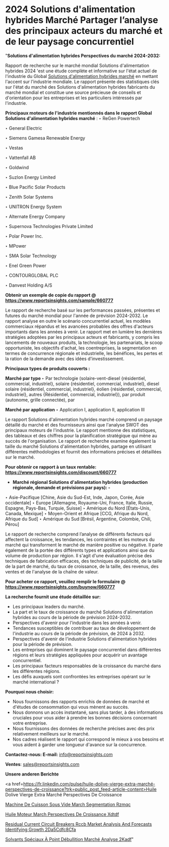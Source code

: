 # 2024 Solutions d'alimentation hybrides Marché Partager l’analyse des principaux acteurs du marché et de leur paysage concurrentiel

"<strong>Solutions d'alimentation hybrides Perspectives du marché 2024-2032:</strong>

Rapport de recherche sur le marché mondial Solutions d'alimentation hybrides 2024 'est une étude complète et informative sur l'état actuel de l'industrie du Global <a href=https://www.reportsinsights.com/sample/660777>Solutions d'alimentation hybrides marché</a> en mettant l'accent sur l'industrie mondiale. Le rapport présente des statistiques clés sur l'état du marché des Solutions d'alimentation hybrides fabricants du marché mondial et constitue une source précieuse de conseils et d'orientation pour les entreprises et les particuliers intéressés par l'industrie.

<strong>Principaux moteurs de l'industrie mentionnés dans le rapport Global Solutions d'alimentation hybrides marché</strong> :
‣ ReGen Powertech

‣ General Electric

‣ Siemens Gamesa Renewable Energy

‣ Vestas

‣ Vattenfall AB

‣ Goldwind

‣ Suzlon Energy Limited

‣ Blue Pacific Solar Products

‣ Zenith Solar Systems

‣ UNITRON Energy System

‣ Alternate Energy Company

‣ Supernova Technologies Private Limited

‣ Polar Power Inc.

‣ MPower

‣ SMA Solar Technology

‣ Enel Green Power

‣ CONTOURGLOBAL PLC

‣ Danvest Holding A/S

<strong>Obtenir un exemple de copie du rapport @ <a href=https://www.reportsinsights.com/sample/660777>https://www.reportsinsights.com/sample/660777</a></strong>

Le rapport de recherche basé sur les performances passées, présentes et futures du marché mondial pour l'année de prévision 2024-2032. Le rapport analyse en outre le scénario concurrentiel actuel, les modèles commerciaux répandus et les avancées probables des offres d'acteurs importants dans les années à venir. Le rapport met en lumière les dernières stratégies adoptées par les principaux acteurs et fabricants, y compris les lancements de nouveaux produits, la technologie, les partenariats, le scoop opportuniste, les objectifs d'achat, les coentreprises, la segmentation en termes de concurrence régionale et industrielle, les bénéfices, les pertes et la ration de la demande avec des idées d'investissement.

<strong>Principaux types de produits couverts :</strong>

<strong>Marché par type </strong>
‣ Par technologie (solaire-vent-diesel {résidentiel, commercial, industriel}, solaire {résidentiel, commercial, industriel}, diesel solaire {résidentiel, commercial, industriel}, éolien {résidentiel, commercial, industriel}, autres {Résidentiel, commercial, industriel}), par produit (autonome, grille connectée), par

<strong>Marché par application </strong>
‣ Application I, application II, application III

Le rapport Solutions d'alimentation hybrides marché comprend un paysage détaillé du marché et des fournisseurs ainsi que l'analyse SWOT des principaux moteurs de l'industrie. Le rapport mentionne des statistiques, des tableaux et des chiffres pour la planification stratégique qui mène au succès de l'organisation. Le rapport de recherche examine également la taille du marché Solutions d'alimentation hybrides, partage en utilisant différentes méthodologies et fournit des informations précises et détaillées sur le marché.

<strong>Pour obtenir ce rapport à un taux rentable: <a href=https://www.reportsinsights.com/discount/660777>https://www.reportsinsights.com/discount/660777</a></strong>
<ul>
  <li><strong>Marché régional Solutions d'alimentation hybrides (production régionale, demande et prévisions par pays): -</strong></li>
</ul>
‣ Asie-Pacifique [Chine, Asie du Sud-Est, Inde, Japon, Corée, Asie occidentale]
‣ Europe [Allemagne, Royaume-Uni, France, Italie, Russie, Espagne, Pays-Bas, Turquie, Suisse]
‣ Amérique du Nord [États-Unis, Canada, Mexique]
‣ Moyen-Orient et Afrique [CCG, Afrique du Nord, Afrique du Sud]
‣ Amérique du Sud [Brésil, Argentine, Colombie, Chili, Pérou]

Le rapport de recherche comprend l’analyse de différents facteurs qui affectent la croissance, les tendances, les contraintes et les moteurs du marché qui transforment le marché de manière positive ou négative. Il parle également de la portée des différents types et applications ainsi que du volume de production par région. Il s'agit d'une évaluation précise des techniques de fabrication efficaces, des techniques de publicité, de la taille de la part de marché, du taux de croissance, de la taille, des revenus, des ventes et de l'analyse de la chaîne de valeur.

<strong>Pour acheter ce rapport, veuillez remplir le formulaire @   <a href=https://www.reportsinsights.com/buynow/660777>https://www.reportsinsights.com/buynow/660777</a></strong>

<strong>La recherche fournit une étude détaillée sur:</strong>
<ul>
  <li>Les principaux leaders du marché.</li>
  <li>La part et le taux de croissance du marché Solutions d'alimentation hybrides au cours de la période de prévision 2024-2032.</li>
  <li>Perspectives d'avenir pour l'industrie dans les années à venir.</li>
  <li>Tendances susceptibles de contribuer au taux de développement de l'industrie au cours de la période de prévision, de 2024 à 2032.</li>
  <li>Perspectives d'avenir de l'industrie Solutions d'alimentation hybrides pour la période de prévision.</li>
  <li>Les entreprises qui dominent le paysage concurrentiel dans différentes régions et leurs stratégies appliquées pour acquérir un avantage concurrentiel.</li>
  <li>Les principaux facteurs responsables de la croissance du marché dans les différentes régions.</li>
  <li>Les défis auxquels sont confrontées les entreprises opérant sur le marché international ?</li>
</ul>
<strong>Pourquoi nous choisir:</strong>
<ul>
  <li>Nous fournissons des rapports enrichis de données de marché et d'études de consommation qui vous mènent au succès.</li>
  <li>Nous donnons un accès instantané, sans plus tarder, à des informations cruciales pour vous aider à prendre les bonnes décisions concernant votre entreprise.</li>
  <li>Nous fournissons des données de recherche précises avec des prix relativement meilleurs sur le marché.</li>
  <li>Nos cadres réalisent le rapport qui correspond le mieux à vos besoins et vous aident à garder une longueur d'avance sur la concurrence.</li>
</ul>
<strong>Contactez-nous:
</strong><strong>E-mail:</strong> <a href=mailto:info@reportsinsights.com>info@reportsinsights.com</a>

<strong>Ventes</strong>: <a href=mailto:sales@reportsinsights.com>sales@reportsinsights.com</a>

<strong>Unsere anderen Berichte</strong>

<a href=https://fr.linkedin.com/pulse/huile-dolive-vierge-extra-marché-perspectives-de-croissance?trk=public_post_feed-article-content>Huile Dolive Vierge Extra Marché Perspectives De Croissance</a>

<a href=https://www.linkedin.com/pulse/machine-de-cuisson-sous-vide-march%C3%A9-segmentation-rzmqc/>Machine De Cuisson Sous Vide March Segmentation Rzmqc</a>

<a href=https://www.linkedin.com/pulse/huile-moteur-march%C3%A9-perspectives-de-croissance-xdtdf/>Huile Moteur March Perspectives De Croissance Xdtdf</a>

<a href=https://medium.com/@saliajay581/residual-current-circuit-breakers-rccb-market-analysis-and-forecasts-identifying-growth-2da5cdfc8cfa>Residual Current Circuit Breakers Rccb Market Analysis And Forecasts Identifying Growth 2Da5Cdfc8Cfa</a>

<a href=https://fr.linkedin.com/pulse/solvants-spéciaux-à-point-débullition-marché-analyse-2kadf/>Solvants Spéciaux À Point Débullition Marché Analyse 2Kadf</a>"
